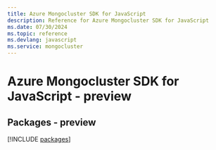 ```yaml
---
title: Azure Mongocluster SDK for JavaScript
description: Reference for Azure Mongocluster SDK for JavaScript
ms.date: 07/30/2024
ms.topic: reference
ms.devlang: javascript
ms.service: mongocluster
---
```

# Azure Mongocluster SDK for JavaScript - preview
## Packages - preview
[!INCLUDE [packages](mongocluster-index.md)]
